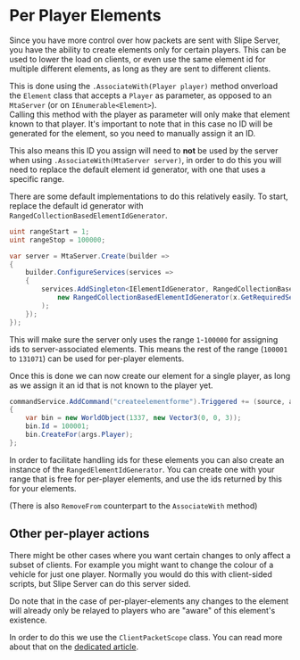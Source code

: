 # Per Player Elements
Since you have more control over how packets are sent with Slipe Server, you have the ability to create elements only for certain players. This can be used to lower the load on clients, or even use the same element id for multiple different elements, as long as they are sent to different clients.  

This is done using the `.AssociateWith(Player player)` method onverload the `Element` class that accepts a `Player` as parameter, as opposed to an `MtaServer` (or on `IEnumerable<Element>`).  
Calling this method with the player as parameter will only make that element known to that player. It's important to note that in this case no ID will be generated for the element, so you need to manually assign it an ID.  

This also means this ID you assign will need to **not** be used by the server when using `.AssociateWith(MtaServer server)`, in order to do this you will need to replace the default element id generator, with one that uses a specific range. 

There are some default implementations to do this relatively easily. To start, replace the default id generator with `RangedCollectionBasedElementIdGenerator`.

```cs
uint rangeStart = 1;
uint rangeStop = 100000;

var server = MtaServer.Create(builder =>
{
    builder.ConfigureServices(services =>
    {
        services.AddSingleton<IElementIdGenerator, RangedCollectionBasedElementIdGenerator>(x =>
            new RangedCollectionBasedElementIdGenerator(x.GetRequiredService<IElementCollection>(), rangeStart, rangeStop)
        );
    });
});
```

This will make sure the server only uses the range `1`-`100000` for assigning ids to server-associated elements. This means the rest of the range (`100001` to `131071`) can be used for per-player elements.  

Once this is done we can now create our element for a single player, as long as we assign it an id that is not known to the player yet.  
```cs
commandService.AddCommand("createelementforme").Triggered += (source, args) =>
{
    var bin = new WorldObject(1337, new Vector3(0, 0, 3));
    bin.Id = 100001;
    bin.CreateFor(args.Player);
};
```

In order to facilitate handling ids for these elements you can also create an instance of the `RangedElementIdGenerator`. You can create one with your range that is free for per-player elements, and use the ids returned by this for your elements.

(There is also `RemoveFrom` counterpart to the `AssociateWith` method)

## Other per-player actions
There might be other cases where you want certain changes to only affect a subset of clients. For example you might want to change the colour of a vehicle for just one player. Normally you would do this with client-sided scripts, but Slipe Server can do this server sided.

Do note that in the case of per-player-elements any changes to the element will already only be relayed to players who are "aware" of this element's existence.  

In order to do this we use the `ClientPacketScope` class. You can read more about that on the [dedicated article](/articles/advanced-features/client-packet-scope.html).